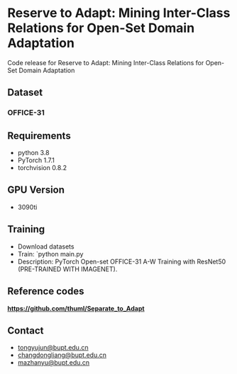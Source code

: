 # Reserve to Adapt: Mining Inter-Class Relations for Open-Set Domain Adaptation
Code release for Reserve to Adapt: Mining Inter-Class Relations for Open-Set Domain Adaptation

## Dataset
### OFFICE-31

## Requirements 

- python 3.8
- PyTorch 1.7.1
- torchvision 0.8.2


## GPU Version

- 3090ti

## Training

- Download datasets
- Train: `python main.py  
- Description: PyTorch Open-set OFFICE-31 A-W Training with ResNet50 (PRE-TRAINED WITH IMAGENET).


## Reference codes
**https://github.com/thuml/Separate_to_Adapt**



## Contact
- tongyujun@bupt.edu.cn
- changdongliang@bupt.edu.cn
- mazhanyu@bupt.edu.cn
